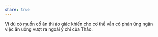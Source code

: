 ```yaml
---
share: true
---
```

Vì dù có muốn cố ăn thì ảo giác khiến cho cơ thể vẫn có phản ứng ngăn việc ăn uống vượt ra ngoài ý chí của Thảo.